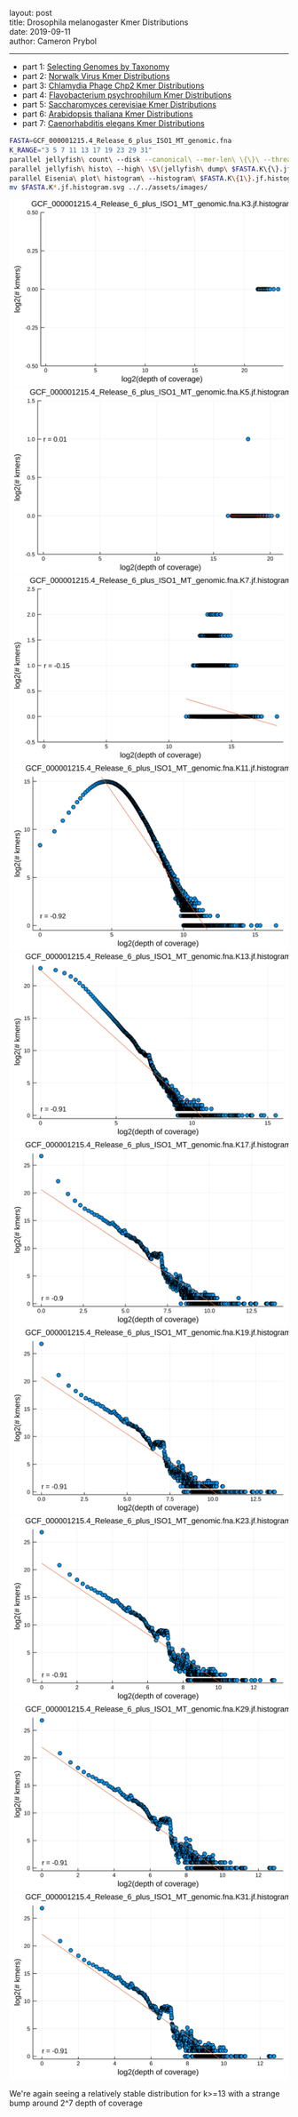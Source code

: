layout: post  
title: Drosophila melanogaster Kmer Distributions  
date: 2019-09-11  
author: Cameron Prybol  

---

- part 1: [Selecting Genomes by Taxonomy](/selecting-genomes-by-taxonomy.html)
- part 2: [Norwalk Virus Kmer Distributions](/norwalk-virus-kmer-distributions.html)
- part 3: [Chlamydia Phage Chp2 Kmer Distributions](/chlamydia-phage-chp2-kmer-distributions.html)
- part 4: [Flavobacterium psychrophilum Kmer Distributions](/flavobacterium-psychrophilum-kmer-distributions.html)
- part 5: [Saccharomyces cerevisiae Kmer Distributions](/saccharomyces-cerevisiae-kmer-distributions.html)
- part 6: [Arabidopsis thaliana Kmer Distributions](/arabidopsis-thaliana-kmer-distributions.html)
- part 7: [Caenorhabditis elegans Kmer Distributions](/caenorhabditis-elegans-kmer-distributions.html)

```bash
FASTA=GCF_000001215.4_Release_6_plus_ISO1_MT_genomic.fna
K_RANGE="3 5 7 11 13 17 19 23 29 31"
parallel jellyfish\ count\ --disk --canonical\ --mer-len\ \{\}\ --threads\ 1\ --size\ 100M\ --output\ $FASTA.K\{\}.jf\ \<\(gzip\ -dc\ $FASTA.gz\) ::: $K_RANGE
parallel jellyfish\ histo\ --high\ \$\(jellyfish\ dump\ $FASTA.K\{\}.jf\ \|\ grep\ \"\^\>\"\ \|\ sed\ \'s/\>//\'\ \|\ awk\ \'BEGIN\{max\=0\}\;\{if\(\$1\>max\)\ max\=\$1\}\;END\{print\ max\}\'\)\ $FASTA.K\{\}.jf\ \>\ $FASTA.K\{1\}.jf.histogram ::: $K_RANGE
parallel Eisenia\ plot\ histogram\ --histogram\ $FASTA.K\{1\}.jf.histogram ::: $K_RANGE
mv $FASTA.K*.jf.histogram.svg ../../assets/images/
```

![](../assets/images/GCF_000001215.4_Release_6_plus_ISO1_MT_genomic.fna.K3.jf.histogram.svg)
![](../assets/images/GCF_000001215.4_Release_6_plus_ISO1_MT_genomic.fna.K5.jf.histogram.svg)
![](../assets/images/GCF_000001215.4_Release_6_plus_ISO1_MT_genomic.fna.K7.jf.histogram.svg)
![](../assets/images/GCF_000001215.4_Release_6_plus_ISO1_MT_genomic.fna.K11.jf.histogram.svg)
![](../assets/images/GCF_000001215.4_Release_6_plus_ISO1_MT_genomic.fna.K13.jf.histogram.svg)
![](../assets/images/GCF_000001215.4_Release_6_plus_ISO1_MT_genomic.fna.K17.jf.histogram.svg)
![](../assets/images/GCF_000001215.4_Release_6_plus_ISO1_MT_genomic.fna.K19.jf.histogram.svg)
![](../assets/images/GCF_000001215.4_Release_6_plus_ISO1_MT_genomic.fna.K23.jf.histogram.svg)
![](../assets/images/GCF_000001215.4_Release_6_plus_ISO1_MT_genomic.fna.K29.jf.histogram.svg)
![](../assets/images/GCF_000001215.4_Release_6_plus_ISO1_MT_genomic.fna.K31.jf.histogram.svg)

We're again seeing a relatively stable distribution for k>=13 with a strange bump around 2^7 depth of coverage
